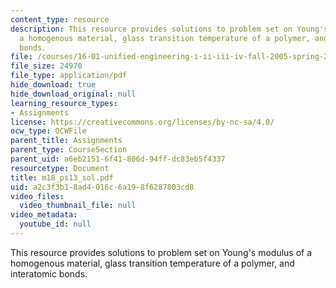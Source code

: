```yaml
---
content_type: resource
description: This resource provides solutions to problem set on Young's modulus of
  a homogenous material, glass transition temperature of a polymer, and interatomic
  bonds.
file: /courses/16-01-unified-engineering-i-ii-iii-iv-fall-2005-spring-2006/a2c3f3b18ad4016c6a198f6287803cd8_m18_ps13_sol.pdf
file_size: 24970
file_type: application/pdf
hide_download: true
hide_download_original: null
learning_resource_types:
- Assignments
license: https://creativecommons.org/licenses/by-nc-sa/4.0/
ocw_type: OCWFile
parent_title: Assignments
parent_type: CourseSection
parent_uid: a6eb2151-6f41-806d-94ff-dc83eb5f4337
resourcetype: Document
title: m18_ps13_sol.pdf
uid: a2c3f3b1-8ad4-016c-6a19-8f6287803cd8
video_files:
  video_thumbnail_file: null
video_metadata:
  youtube_id: null
---
```

This resource provides solutions to problem set on Young's modulus of a homogenous material, glass transition temperature of a polymer, and interatomic bonds.